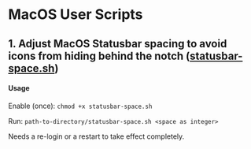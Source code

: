 # MacOS User Scripts

## 1. Adjust MacOS Statusbar spacing to avoid icons from hiding behind the notch ([statusbar-space.sh](statusbar-space.sh))
#### Usage

Enable (once): `chmod +x statusbar-space.sh`

Run: `path-to-directory/statusbar-space.sh <space as integer>`

Needs a re-login or a restart to take effect completely.
